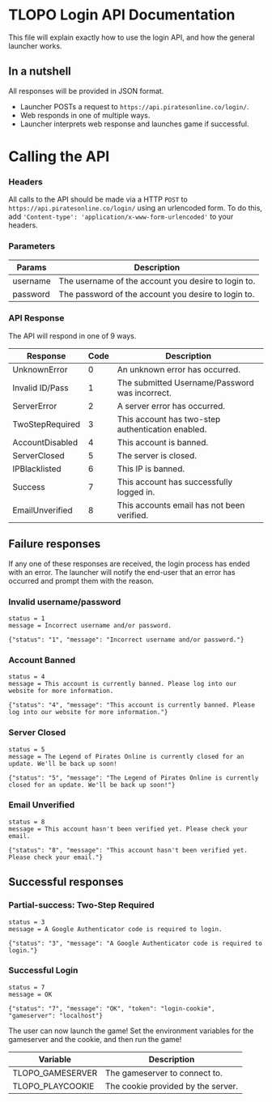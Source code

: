 # TLOPO Login API Documentation

This file will explain exactly how to use the login API, and how the general launcher works.

## In a nutshell

All responses will be provided in JSON format.

* Launcher POSTs a request to `https://api.piratesonline.co/login/`.
* Web responds in one of multiple ways.
* Launcher interprets web response and launches game if successful.

# Calling the API

### Headers
All calls to the API should be made via a HTTP ```POST``` to `https://api.piratesonline.co/login/` using an urlencoded form. To do this, add ```'Content-type': 'application/x-www-form-urlencoded'``` to your headers.

### Parameters
| Params     | Description                                        |
|------------|----------------------------------------------------|
| username   | The username of the account you desire to login to.|
| password   | The password of the account you desire to login to.|

### API Response

The API will respond in one of 9 ways.

| Response        |    Code    | Description                                       |
|-----------------|------------|---------------------------------------------------|
| UnknownError    |     0      | An unknown error has occurred.                    |
| Invalid ID/Pass |     1      | The submitted Username/Password was incorrect.    |
| ServerError     |     2      | A server error has occurred.                      |
| TwoStepRequired |     3      | This account has two-step authentication enabled. |
| AccountDisabled |     4      | This account is banned.                           |
| ServerClosed    |     5      | The server is closed.                             |
| IPBlacklisted   |     6      | This IP is banned.                                |
| Success         |     7      | This account has successfully logged in.          |
| EmailUnverified |     8      | This accounts email has not been verified.        |


## Failure responses
If any one of these responses are received, the login process has ended with an error. The launcher will notify the end-user that an error has occurred and prompt them with the reason.
### Invalid username/password
```
status = 1
message = Incorrect username and/or password.
```
```
{"status": "1", "message": "Incorrect username and/or password."}
```
### Account Banned
```
status = 4
message = This account is currently banned. Please log into our website for more information.
```
```
{"status": "4", "message": "This account is currently banned. Please log into our website for more information."}
```

### Server Closed
```
status = 5
message = The Legend of Pirates Online is currently closed for an update. We'll be back up soon!
```
```
{"status": "5", "message": "The Legend of Pirates Online is currently closed for an update. We'll be back up soon!"}
```
### Email Unverified
```
status = 8
message = This account hasn't been verified yet. Please check your email.
```
```
{"status": "8", "message": "This account hasn't been verified yet. Please check your email."}
```

## Successful responses

### Partial-success: Two-Step Required
```
status = 3
message = A Google Authenticator code is required to login.
```
```
{"status": "3", "message": "A Google Authenticator code is required to login."}
```
### Successful Login
```
status = 7
message = OK
```
```
{"status": "7", "message": "OK", "token": "login-cookie", "gameserver": "localhost"}
```

The user can now launch the game! Set the environment variables for the gameserver and the cookie, and then run the game!

| Variable         | Description                        |
|------------------|------------------------------------|
| TLOPO_GAMESERVER | The gameserver to connect to.      |
| TLOPO_PLAYCOOKIE | The cookie provided by the server. |
